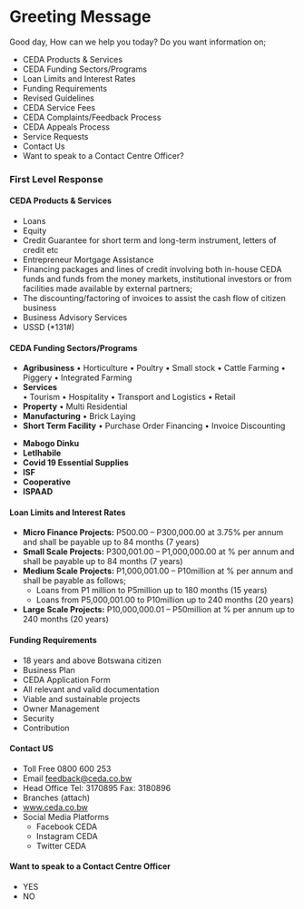 # Greeting Message

Good day,
How can we help you today? Do you want information on;

<!-- Below option will come as a button -->

- CEDA Products & Services
- CEDA Funding Sectors/Programs
- Loan Limits and Interest Rates
- Funding Requirements
- Revised Guidelines
- CEDA Service Fees
- CEDA Complaints/Feedback Process
- CEDA Appeals Process
- Service Requests
- Contact Us
- Want to speak to a Contact Centre Officer?

### First Level Response

#### CEDA Products & Services

<!-- Response should be normal list / text -->

- Loans
- Equity
- Credit Guarantee for short term and long-term instrument, letters of credit etc
- Entrepreneur Mortgage Assistance
- Financing packages and lines of credit involving both in-house CEDA funds and funds from the money markets, institutional investors or from facilities made available by external partners;
- The discounting/factoring of invoices to assist the cash flow of citizen business
- Business Advisory Services
- USSD (\*131#)

#### CEDA Funding Sectors/Programs

<!-- Response will be button and after clicking the button again list of item should come
     if response is not available show some message like, no information available, talk to an agent
 -->

- **Agribusiness**
  • Horticulture
  • Poultry
  • Small stock
  • Cattle Farming
  • Piggery
  • Integrated Farming
- **Services**  
  • Tourism
  • Hospitality
  • Transport and Logistics
  • Retail
- **Property**
  • Multi Residential
- **Manufacturing**
  • Brick Laying
- **Short Term Facility**
  • Purchase Order Financing
  • Invoice Discounting

<!-- Below Button click response will be like talk to an agent-->

- **Mabogo Dinku**
- **Letlhabile**
- **Covid 19 Essential Supplies**
- **ISF**
- **Cooperative**
- **ISPAAD**

#### Loan Limits and Interest Rates

- **Micro Finance Projects:** P500.00 – P300,000.00 at 3.75% per annum and shall be payable up to 84 months (7 years)
- **Small Scale Projects:** P300,001.00 – P1,000,000.00 at % per annum and shall be payable up to 84 months (7 years)
- **Medium Scale Projects:** P1,000,001.00 – P10million at % per annum and shall be payable as follows;
  - Loans from P1 million to P5million up to 180 months (15 years)
  - Loans from P5,000,001.00 to P10million up to 240 months (20 years)
- **Large Scale Projects:** P10,000,000.01 – P50million at % per annum up to 240 months (20 years)

#### Funding Requirements

- 18 years and above Botswana citizen
- Business Plan
- CEDA Application Form
- All relevant and valid documentation
- Viable and sustainable projects
- Owner Management
- Security
- Contribution

#### Contact US

- Toll Free 0800 600 253
- Email feedback@ceda.co.bw
- Head Office Tel: 3170895 Fax: 3180896
- Branches (attach)
- www.ceda.co.bw
- Social Media Platforms
  - Facebook CEDA
  - Instagram CEDA
  - Twitter CEDA

#### Want to speak to a Contact Centre Officer

 <!-- it should open conversation between customer and agent -->

- YES
- NO
